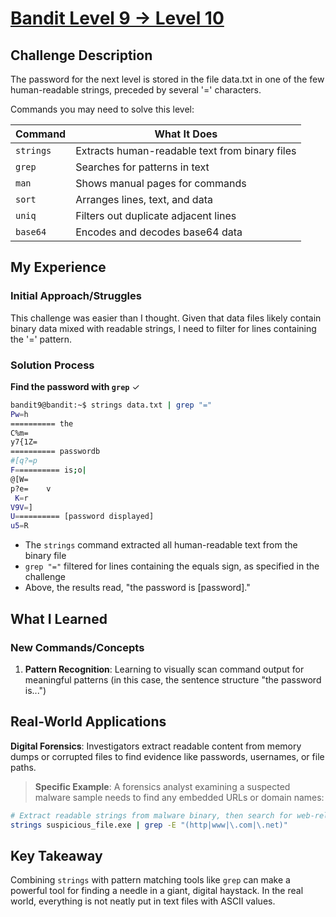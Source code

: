 # [Bandit Level 9 → Level 10](https://overthewire.org/wargames/bandit/bandit10.html)

## Challenge Description
The password for the next level is stored in the file data.txt in one of the few human-readable strings, preceded by several '=' characters.

Commands you may need to solve this level:

| Command | What It Does |
|---------|--------------|
| `strings` | Extracts human-readable text from binary files |
| `grep` | Searches for patterns in text |
| `man` | Shows manual pages for commands |
| `sort` | Arranges lines, text, and data |
| `uniq` | Filters out duplicate adjacent lines |
| `base64` | Encodes and decodes base64 data |

## My Experience

### Initial Approach/Struggles
This challenge was easier than I thought. Given that data files likely contain binary data mixed with readable strings, I need to filter for lines containing the '=' pattern.

### Solution Process
**Find the password with `grep`** ✓
```bash
bandit9@bandit:~$ strings data.txt | grep "="
Pw=h
========== the
C%m=
y7{1Z=
========== passwordb
#[q?=p
F========== is;o|
@[W=
p?e=    v
 K=r
V9V=]
U========== [password displayed]
u5=R
```
- The `strings` command extracted all human-readable text from the binary file
- `grep "="` filtered for lines containing the equals sign, as specified in the challenge
- Above, the results read, "the password is [password]."

## What I Learned

### New Commands/Concepts
1. **Pattern Recognition**: Learning to visually scan command output for meaningful patterns (in this case, the sentence structure "the password is...")

## Real-World Applications

**Digital Forensics**: Investigators extract readable content from memory dumps or corrupted files to find evidence like passwords, usernames, or file paths.

> **Specific Example**: A forensics analyst examining a suspected malware sample needs to find any embedded URLs or domain names:
```bash
# Extract readable strings from malware binary, then search for web-related patterns
strings suspicious_file.exe | grep -E "(http|www|\.com|\.net)"
```

## Key Takeaway
Combining `strings` with pattern matching tools like `grep` can make a powerful tool for finding a needle in a giant, digital haystack. In the real world, everything is not neatly put in text files with ASCII values.
